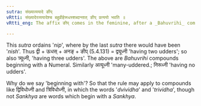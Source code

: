 ```yaml
---
sutra: संख्याव्ययादे र्ङीप्
vRtti: संख्यादेरव्ययादेश्च बहुव्रीहेरूधस्शब्दान्तात् ङीप् प्रत्ययो भवति ॥
vRtti_eng: The affix ङीप् comes in the feminine, after a _Bahuvrihi_ compound ending in '_udhas_', beginning with a Numeral or an Indeclinable.

---
```

This _sutra_ ordains '_nip_', where by the last _sutra_ there would have been '_nish_'. Thus द्वी + ऊधस् + अनङ् + ङीप् (5.4.131) = द्व्यूध्नी 'having two udders'; so also त्र्यूध्नी, 'having three udders'. The above are _Bahuvrihi_ compounds beginning with a Numeral. Similarly अत्यूध्नी 'many-uddered.; निरूध्नी 'having no udders'.

Why do we say 'beginning with'? So that the rule may apply to compounds like द्विविधोध्नी and त्रिविधोध्नी, in which the words '_dvividha_' and '_trividha_', though not _Sankhya_ are words which begin with a _Sankhya_.
